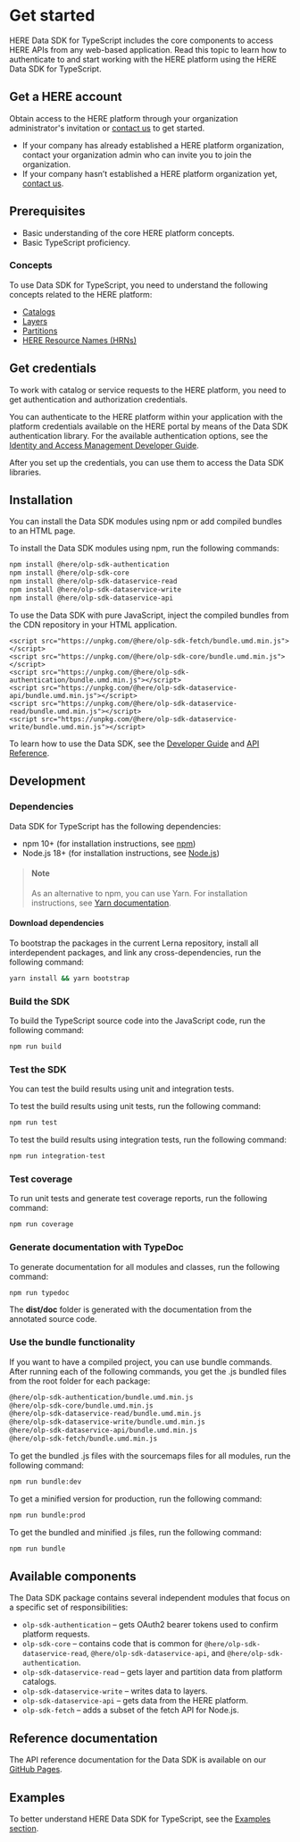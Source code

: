 # Get started

HERE Data SDK for TypeScript includes the core components to access HERE APIs from any web-based application.
Read this topic to learn how to authenticate to and start working with the HERE platform using the HERE Data SDK for TypeScript.

## Get a HERE account

Obtain access to the HERE platform through your organization administrator's invitation or [contact us](https://www.here.com/contact?intref=dev_docum) to get started.

* If your company has already established a HERE platform organization, contact your organization admin who can invite you to join the organization.
* If your company hasn’t established a HERE platform organization yet, [contact us](https://www.here.com/contact?intref=dev_docum).


## Prerequisites

- Basic understanding of the core HERE platform concepts.
- Basic TypeScript proficiency.

### Concepts

To use Data SDK for TypeScript, you need to understand the following concepts related to the HERE platform:

* [Catalogs](https://www.here.com/docs/bundle/data-api-developer-guide/page/rest/catalogs.html)
* [Layers](https://www.here.com/docs/bundle/data-api-developer-guide/page/rest/layers.html)
* [Partitions](https://www.here.com/docs/bundle/data-api-developer-guide/page/rest/partitions.html)
* [HERE Resource Names (HRNs)](https://www.here.com/docs/bundle/data-api-developer-guide/page/rest/hrn.html)

## Get credentials

To work with catalog or service requests to the HERE platform, you need to get authentication and authorization credentials.

You can authenticate to the HERE platform within your application with the platform credentials available on the HERE portal by means of the Data SDK authentication library. For the available authentication options, see the [Identity and Access Management Developer Guide](https://www.here.com/docs/bundle/identity-and-access-management-developer-guide/page/README.html).

After you set up the credentials, you can use them to access the Data SDK libraries.

## Installation

You can install the Data SDK modules using npm or add compiled bundles to an HTML page.

To install the Data SDK modules using npm, run the following commands:

```sh
npm install @here/olp-sdk-authentication
npm install @here/olp-sdk-core
npm install @here/olp-sdk-dataservice-read
npm install @here/olp-sdk-dataservice-write
npm install @here/olp-sdk-dataservice-api
```

To use the Data SDK with pure JavaScript, inject the compiled bundles from the CDN repository in your HTML application.

```
<script src="https://unpkg.com/@here/olp-sdk-fetch/bundle.umd.min.js"></script> 
<script src="https://unpkg.com/@here/olp-sdk-core/bundle.umd.min.js"></script> 
<script src="https://unpkg.com/@here/olp-sdk-authentication/bundle.umd.min.js"></script> 
<script src="https://unpkg.com/@here/olp-sdk-dataservice-api/bundle.umd.min.js"></script> 
<script src="https://unpkg.com/@here/olp-sdk-dataservice-read/bundle.umd.min.js"></script> 
<script src="https://unpkg.com/@here/olp-sdk-dataservice-write/bundle.umd.min.js"></script> 
```

To learn how to use the Data SDK, see the <a href="https://www.here.com/docs/bundle/data-sdk-for-typescript-developer-guide/page/README.html" target="blank">Developer Guide</a> and <a href="https://www.here.com/docs/bundle/data-sdk-for-typescript-api-reference/page/index.html"  target="_blank">API Reference</a>.

## Development

### Dependencies

Data SDK for TypeScript has the following dependencies:

- npm 10+ (for installation instructions, see <a href="https://www.npmjs.com/" target="_blank">npm</a>)
- Node.js 18+ (for installation instructions, see <a href="http://nodejs.org" target="_blank">Node.js</a>)

> #### Note 
> As an alternative to npm, you can use Yarn. For installation instructions, see [Yarn documentation](https://yarnpkg.com/getting-started/install).

#### Download dependencies

To bootstrap the packages in the current Lerna repository, install all interdependent packages, and link any cross-dependencies, run the following command:

```sh
yarn install && yarn bootstrap
```

### Build the SDK

To build the TypeScript source code into the JavaScript code, run the following command:

```sh
npm run build
```

### Test the SDK

You can test the build results using unit and integration tests.

To test the build results using unit tests, run the following command:

```sh
npm run test
```

To test the build results using integration tests, run the following command:

```sh
npm run integration-test
```

### Test coverage

To run unit tests and generate test coverage reports, run the following command:

```sh
npm run coverage
```

### Generate documentation with TypeDoc

To generate documentation for all modules and classes, run the following command:

```sh
npm run typedoc
```

The **dist/doc** folder is generated with the documentation from the annotated source code.

### Use the bundle functionality

If you want to have a compiled project, you can use bundle commands. After running each of the following commands, you get the .js bundled files from the root folder for each package:

```sh
@here/olp-sdk-authentication/bundle.umd.min.js
@here/olp-sdk-core/bundle.umd.min.js
@here/olp-sdk-dataservice-read/bundle.umd.min.js
@here/olp-sdk-dataservice-write/bundle.umd.min.js
@here/olp-sdk-dataservice-api/bundle.umd.min.js
@here/olp-sdk-fetch/bundle.umd.min.js
```

To get the bundled .js files with the sourcemaps files for all modules, run the following command:

```sh
npm run bundle:dev
```

To get a minified version for production, run the following command:

```sh
npm run bundle:prod
```

To get the bundled and minified .js files, run the following command:

```sh
npm run bundle
```

## Available components

The Data SDK package contains several independent modules that focus on a specific set of responsibilities:

- `olp-sdk-authentication` – gets OAuth2 bearer tokens used to confirm platform requests.
- `olp-sdk-core` – contains code that is common for `@here/olp-sdk-dataservice-read`, `@here/olp-sdk-dataservice-api`, and `@here/olp-sdk-authentication`.
- `olp-sdk-dataservice-read` – gets layer and partition data from platform catalogs.
- `olp-sdk-dataservice-write` – writes data to layers.
- `olp-sdk-dataservice-api` – gets data from the HERE platform.
- `olp-sdk-fetch` – adds a subset of the fetch API for Node.js.

## Reference documentation

The API reference documentation for the Data SDK is available on our <a href="https://heremaps.github.io/here-data-sdk-typescript/" target="_blank">GitHub Pages</a>.

## Examples

To better understand HERE Data SDK for TypeScript, see the [Examples section](../examples/README.md).
